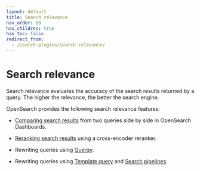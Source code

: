 ```yaml
---
layout: default
title: Search relevance
nav_order: 80
has_children: true
has_toc: false
redirect_from:
  - /search-plugins/search-relevance/
---
```


# Search relevance

Search relevance evaluates the accuracy of the search results returned by a query. The higher the relevance, the better the search engine. 

OpenSearch provides the following search relevance features:

- [Comparing search results]({{site.url}}{{site.baseurl}}/search-plugins/search-relevance/compare-search-results/) from two queries side by side in OpenSearch Dashboards. 

- [Reranking search results]({{site.url}}{{site.baseurl}}/search-plugins/search-relevance/reranking-search-results/) using a cross-encoder reranker. 

- Rewriting queries using [Querqy]({{site.url}}{{site.baseurl}}/search-plugins/querqy/).

- Rewriting queries using [Template query]({{site.url}}{{site.baseurl}}/_query-dsl/specialized/template/) and [Search pipelines]({{site.url}}{{site.baseurl}}/search-plugins/search-pipelines/).